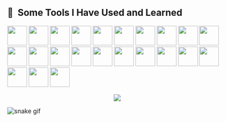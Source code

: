 <h2> 🚀 &nbsp;Some Tools I Have Used and Learned</h2>
<p align="left">
<img src="https://cdn.jsdelivr.net/gh/devicons/devicon@latest/icons/vscode/vscode-original.svg" width="45" height="45"/>
<img src="https://cdn.jsdelivr.net/gh/devicons/devicon@latest/icons/visualstudio/visualstudio-original.svg" width="45" height="45"/>          
<img src="https://cdn.jsdelivr.net/gh/devicons/devicon@latest/icons/androidstudio/androidstudio-original.svg" width="45" height="45"/>
<img src="https://cdn.jsdelivr.net/gh/devicons/devicon@latest/icons/pycharm/pycharm-original.svg" width="45" height="45"/>
<img src="https://cdn.jsdelivr.net/gh/devicons/devicon@latest/icons/unity/unity-original.svg" width="45" height="45"/>
<img src="https://cdn.jsdelivr.net/gh/devicons/devicon@latest/icons/photoshop/photoshop-original.svg" width="45" height="45"/> 
<img src="https://cdn.jsdelivr.net/gh/devicons/devicon@latest/icons/canva/canva-original.svg" width="45" height="45"/>
<img src="https://cdn.jsdelivr.net/gh/devicons/devicon@latest/icons/notion/notion-original.svg" width="45" height="45"/>
<img src="https://cdn.jsdelivr.net/gh/devicons/devicon@latest/icons/firebase/firebase-original.svg" width="45" height="45"/>   
<img src="https://cdn.jsdelivr.net/gh/devicons/devicon@latest/icons/mysql/mysql-original.svg" width="45" height="45"/>
<img src="https://cdn.jsdelivr.net/gh/devicons/devicon@latest/icons/github/github-original.svg" width="45" height="45"/>
<img src="https://cdn.jsdelivr.net/gh/devicons/devicon@latest/icons/git/git-original.svg" width="45" height="45"/>
<img src="https://cdn.jsdelivr.net/gh/devicons/devicon@latest/icons/composer/composer-original.svg" width="45" height="45"/>
<img src="https://cdn.jsdelivr.net/gh/devicons/devicon@latest/icons/npm/npm-original-wordmark.svg" width="45" height="45"/>
<img src="https://cdn.jsdelivr.net/gh/devicons/devicon@latest/icons/flutter/flutter-original.svg" width="45" height="45"/>        
<img src="https://cdn.jsdelivr.net/gh/devicons/devicon@latest/icons/laravel/laravel-original.svg" width="45" height="45"/>
<img src="https://cdn.jsdelivr.net/gh/devicons/devicon@latest/icons/livewire/livewire-original-wordmark.svg" width="45" height="45"/>
<img src="https://cdn.jsdelivr.net/gh/devicons/devicon@latest/icons/alpinejs/alpinejs-original.svg" width="45" height="45"/>
<img src="https://cdn.jsdelivr.net/gh/devicons/devicon@latest/icons/php/php-original.svg" width="45" height="45"/>
<img src="https://cdn.jsdelivr.net/gh/devicons/devicon@latest/icons/csharp/csharp-original.svg" width="45" height="45"/>
<img src="https://cdn.jsdelivr.net/gh/devicons/devicon@latest/icons/cplusplus/cplusplus-original.svg" width="45" height="45"/>
<img src="https://cdn.jsdelivr.net/gh/devicons/devicon@latest/icons/dart/dart-original.svg" width="45" height="45"/>
<img src="https://cdn.jsdelivr.net/gh/devicons/devicon@latest/icons/python/python-original.svg" width="45" height="45"/>
          
</p>

<p align="center">
  <img src="https://media.giphy.com/media/sJWNLTclcvVmw/giphy.gif?cid=790b76118msexmu5ve1by7ulosc9w1rcffit65493cb8yl9x&ep=v1_gifs_trending&rid=giphy.gif&ct=g"/>
</p>

![snake gif](https://github.com/Waffln/Waffln/blob/output/github-contribution-grid-snake.gif)
